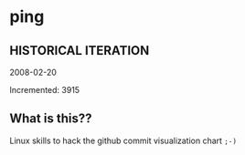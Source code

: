 # ping

## HISTORICAL ITERATION
2008-02-20

Incremented: 3915

## What is this?? 
Linux skills to hack the github commit visualization chart `;-)`

